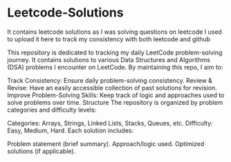 # Leetcode-Solutions
It contains leetcode solutions as I was solving questions on leetcode I used to upload it here to track my consistency with both leetcode and github

This repository is dedicated to tracking my daily LeetCode problem-solving journey. It contains solutions to various Data Structures and Algorithms (DSA) problems I encounter on LeetCode. By maintaining this repo, I aim to:

Track Consistency: Ensure daily problem-solving consistency.
Review & Revise: Have an easily accessible collection of past solutions for revision.
Improve Problem-Solving Skills: Keep track of logic and approaches used to solve problems over time.
Structure
The repository is organized by problem categories and difficulty levels:

Categories: Arrays, Strings, Linked Lists, Stacks, Queues, etc.
Difficulty: Easy, Medium, Hard.
Each solution includes:

Problem statement (brief summary).
Approach/logic used.
Optimized solutions (if applicable).
